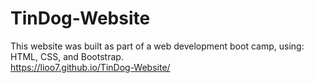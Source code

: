 # TinDog-Website
This website was built as part of a web development boot camp, using: HTML, CSS, and Bootstrap.<br/>
https://lioo7.github.io/TinDog-Website/
